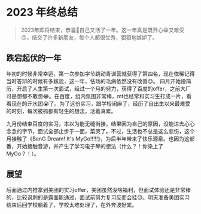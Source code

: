 # 2023 年终总结

> 2023年即将结束，恭喜🎉自己又活了一年。这一年真是既开心😁又难受😣，结交了许多新朋友，每个人都很优秀，狠狠地嫉妒了。

<!--truncate-->

## 跌宕起伏的一年

年初的时候非常幸运，第一次参加字节跳动青训营就获得了第四名，现在依稀记得当时答辩的时候有多尴尬，这一年，怯场的毛病依然没有改善😓。
四月开始投简历，开启了人生第一次面试，经过一个月的努力，获得了百度的offer，之前大厂可是想都不敢想😂。在百度，组内氛围非常棒，mt也经常和实习生打成一片，看看现在的开水团😭了。为了这份实习，跟学校闹麻了，经历了自出生以来最难受的时刻，每次被抓都有轻生的想法，活着真累。

九月份结束百度的实习，本以为能无缝衔接，结果因为自己的原因，没能进去心心念念的字节，面试全部止步于一面，菜哭了。不过，生活也不总是这么悲伤，这个月接触了《BanG Dream! It's MyGo!!!!!》，为后半年带来了快乐源泉。也因为这部番，开始接触音游，并产生了学习电子琴的想法（什么？！你染上了MyGo？！）。

## 展望

后面通过内推拿到美团的实习offer，美团虽然没啥福利，但面试体验还是非常棒的，比较讽刺的是露面能通过，面试前努力复习反而会挂😓。明天准备美团实习结束后回学校躺着了，学校太难处理了，在外奔波好累。
